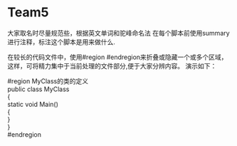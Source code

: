 # Team5
大家取名时尽量规范些，根据英文单词和驼峰命名法
在每个脚本前使用summary进行注释，标注这个脚本是用来做什么.


在较长的代码文件中，使用#region #endregion来折叠或隐藏一个或多个区域，这样，可将精力集中于当前处理的文件部分,便于大家分辨内容。 
演示如下：

 #region MyClass的类的定义  
public class MyClass   
{  
    static void Main()   
    {  
    }  
}  
#endregion 
  


